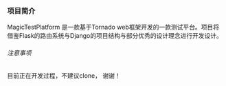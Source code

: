 ### 项目简介
MagicTestPlatform 是一款基于Tornado web框架开发的一款测试平台。项目将借鉴Flask的路由系统与Django的项目结构与部分优秀的设计理念进行开发设计。


###### 注意事项
目前正在开发过程，不建议clone， 谢谢！